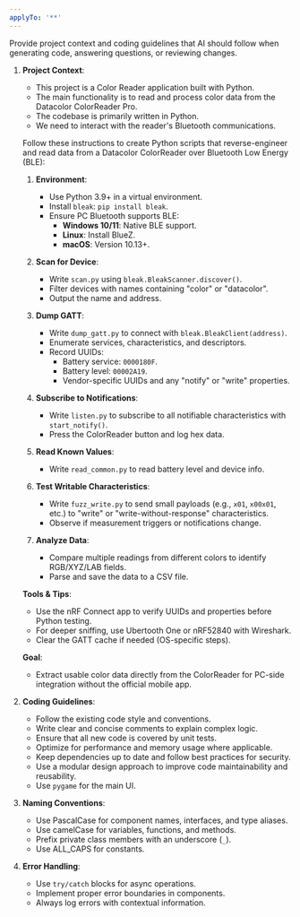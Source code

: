 ```yaml
---
applyTo: '**'
---
```

Provide project context and coding guidelines that AI should follow when generating code, answering questions, or reviewing changes.

1. **Project Context**:
   - This project is a Color Reader application built with Python.
   - The main functionality is to read and process color data from the Datacolor ColorReader Pro.
   - The codebase is primarily written in Python.
   - We need to interact with the reader's Bluetooth communications.

   Follow these instructions to create Python scripts that reverse-engineer and read data from a Datacolor ColorReader over Bluetooth Low Energy (BLE):

   1. **Environment**:
      - Use Python 3.9+ in a virtual environment.
      - Install `bleak`: `pip install bleak`.
      - Ensure PC Bluetooth supports BLE:
        - **Windows 10/11**: Native BLE support.
        - **Linux**: Install BlueZ.
        - **macOS**: Version 10.13+.

   2. **Scan for Device**:
      - Write `scan.py` using `bleak.BleakScanner.discover()`.
      - Filter devices with names containing "color" or "datacolor".
      - Output the name and address.

   3. **Dump GATT**:
      - Write `dump_gatt.py` to connect with `bleak.BleakClient(address)`.
      - Enumerate services, characteristics, and descriptors.
      - Record UUIDs:
        - Battery service: `0000180F`.
        - Battery level: `00002A19`.
        - Vendor-specific UUIDs and any "notify" or "write" properties.

   4. **Subscribe to Notifications**:
      - Write `listen.py` to subscribe to all notifiable characteristics with `start_notify()`.
      - Press the ColorReader button and log hex data.

   5. **Read Known Values**:
      - Write `read_common.py` to read battery level and device info.

   6. **Test Writable Characteristics**:
      - Write `fuzz_write.py` to send small payloads (e.g., `x01`, `x00x01`, etc.) to "write" or "write-without-response" characteristics.
      - Observe if measurement triggers or notifications change.

   7. **Analyze Data**:
      - Compare multiple readings from different colors to identify RGB/XYZ/LAB fields.
      - Parse and save the data to a CSV file.

   **Tools & Tips**:
   - Use the nRF Connect app to verify UUIDs and properties before Python testing.
   - For deeper sniffing, use Ubertooth One or nRF52840 with Wireshark.
   - Clear the GATT cache if needed (OS-specific steps).

   **Goal**:
   - Extract usable color data directly from the ColorReader for PC-side integration without the official mobile app.

2. **Coding Guidelines**:
   - Follow the existing code style and conventions.
   - Write clear and concise comments to explain complex logic.
   - Ensure that all new code is covered by unit tests.
   - Optimize for performance and memory usage where applicable.
   - Keep dependencies up to date and follow best practices for security.
   - Use a modular design approach to improve code maintainability and reusability.
   - Use `pygame` for the main UI.

3. **Naming Conventions**:
   - Use PascalCase for component names, interfaces, and type aliases.
   - Use camelCase for variables, functions, and methods.
   - Prefix private class members with an underscore (`_`).
   - Use ALL_CAPS for constants.

4. **Error Handling**:
   - Use `try/catch` blocks for async operations.
   - Implement proper error boundaries in components.
   - Always log errors with contextual information.